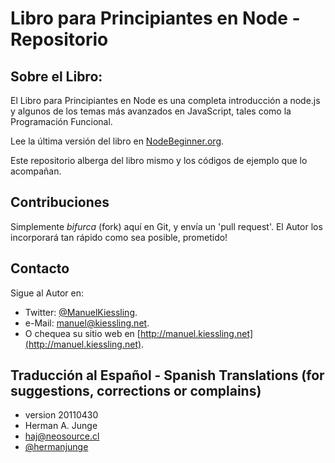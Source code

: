 # Libro para Principiantes en Node - Repositorio


## Sobre el Libro:

El Libro para Principiantes en Node es una completa introducción a node.js y algunos de los temas más avanzados en JavaScript, tales como la Programación Funcional.

Lee la última versión del libro en [NodeBeginner.org](http://nodebeginner.org).

Este repositorio alberga del libro mismo y los códigos de ejemplo que lo acompañan.


## Contribuciones

Simplemente _bifurca_ (fork) aquí en Git, y envía un 'pull request'. El Autor los incorporará tan rápido como sea posible, prometido!


## Contacto

Sigue al Autor en:

- Twitter: [@ManuelKiessling](http://twitter.com/manuelkiessling).
- e-Mail: [manuel@kiessling.net](mailto:manuel@kiessling.net).
- O chequea su sitio web en [http://manuel.kiessling.net](http://manuel.kiessling.net).


## Traducción al Español - Spanish Translations (for suggestions, corrections or complains)

- version 20110430
- Herman A. Junge
- [haj@neosource.cl](mailto:haj@neosource.cl)
- [@hermanjunge](http://www.twitter.com/hermanjunge)
